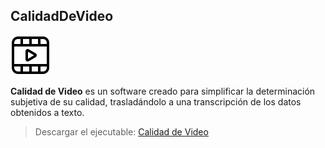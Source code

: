 ##  CalidadDeVideo

![imagen](/videoInfo/Assets/pelicula.png)

**Calidad de Video** es un software creado para simplificar la determinación subjetiva de su calidad, trasladándolo a una transcripción de los datos obtenidos a texto.

> Descargar el ejecutable: [Calidad de Video](https://github.com/Elzevir01/CalidadDeVideo/raw/master/videoInfo/bin/Calidad%20de%20Video.zip)